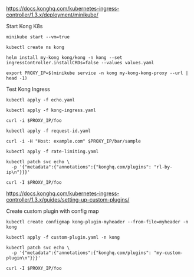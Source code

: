 https://docs.konghq.com/kubernetes-ingress-controller/1.3.x/deployment/minikube/

Start Kong K8s

```
minikube start --vm=true

kubectl create ns kong

helm install my-kong kong/kong -n kong --set ingressController.installCRDs=false --values values.yaml

export PROXY_IP=$(minikube service -n kong my-kong-kong-proxy --url | head -1)
```

Test Kong Ingress

```
kubectl apply -f echo.yaml

kubectl apply -f kong-ingress.yaml

curl -i $PROXY_IP/foo

kubectl apply -f request-id.yaml

curl -i -H "Host: example.com" $PROXY_IP/bar/sample

kubectl apply -f rate-limiting.yaml 

kubectl patch svc echo \
  -p '{"metadata":{"annotations":{"konghq.com/plugins": "rl-by-ip\n"}}}'

curl -I $PROXY_IP/foo
```

https://docs.konghq.com/kubernetes-ingress-controller/1.3.x/guides/setting-up-custom-plugins/

Create custom plugin with config map

```
kubectl create configmap kong-plugin-myheader --from-file=myheader -n kong

kubectl apply -f custom-plugin.yaml -n kong

kubectl patch svc echo \
  -p '{"metadata":{"annotations":{"konghq.com/plugins": "my-custom-plugin\n"}}}'

curl -I $PROXY_IP/foo
```

